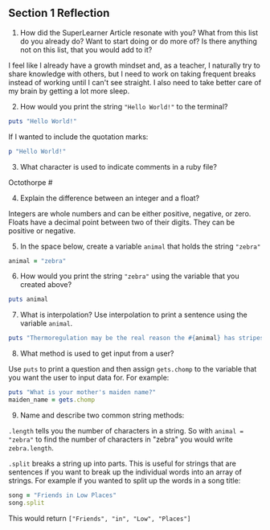 ## Section 1 Reflection

1. How did the SuperLearner Article resonate with you? What from this list do you already do? Want to start doing or do more of? Is there anything not on this list, that you would add to it?

I feel like I already have a growth mindset and, as a teacher, I naturally try to share knowledge with others, but I need to work on taking frequent breaks instead of working until I can't see straight. I also need to take better care of my brain by getting a lot more sleep.

2. How would you print the string `"Hello World!"` to the terminal?

```ruby
puts "Hello World!"
```

If I wanted to include the quotation marks:
```ruby
p "Hello World!"
```

3. What character is used to indicate comments in a ruby file?

Octothorpe #

4. Explain the difference between an integer and a float?

Integers are whole numbers and can be either positive, negative, or zero. Floats have a decimal point between two of their digits. They can be positive or negative.

5. In the space below, create a variable `animal` that holds the string `"zebra"`

```ruby
animal = "zebra"
```

6. How would you print the string `"zebra"` using the variable that you created above?

```ruby
puts animal
```

7. What is interpolation? Use interpolation to print a sentence using the variable `animal`.

```ruby
puts "Thermoregulation may be the real reason the #{animal} has stripes."
```

8. What method is used to get input from a user?

Use `puts` to print a question and then assign `gets.chomp` to the variable that you want the user to input data for. For example:

```ruby
puts "What is your mother's maiden name?"
maiden_name = gets.chomp
```

9. Name and describe two common string methods:

```.length``` tells you the number of characters in a string. So with ```animal = "zebra"``` to find the number of characters in "zebra" you would write ```zebra.length```.

```.split``` breaks a string up into parts. This is useful for strings that are sentences if you want to break up the individual words into an array of strings. For example if you wanted to split up the words in a song title:

```ruby
song = "Friends in Low Places"
song.split
```
This would return ```["Friends", "in", "Low", "Places"]```
